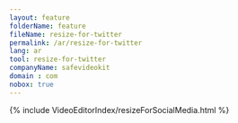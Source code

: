 ```yaml
---
layout: feature
folderName: feature
fileName: resize-for-twitter
permalink: /ar/resize-for-twitter
lang: ar
tool: resize-for-twitter
companyName: safevideokit
domain : com
nobox: true
---
```


{% include VideoEditorIndex/resizeForSocialMedia.html %}

   